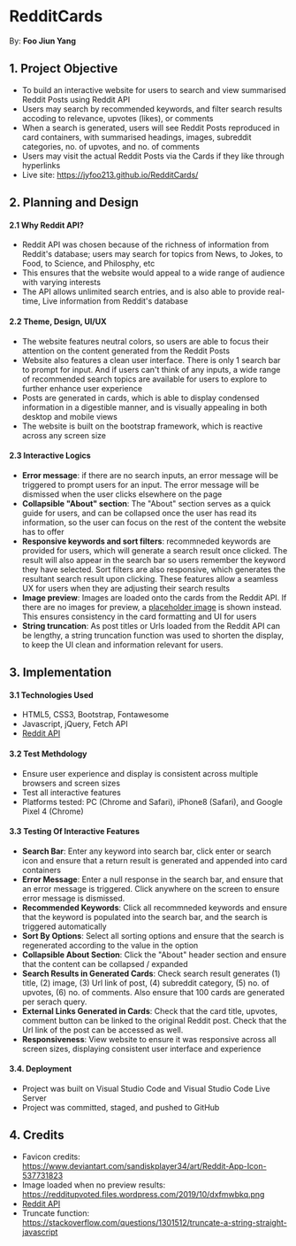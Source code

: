 # RedditCards
By: **Foo Jiun Yang**

## 1. Project Objective

- To build an interactive website for users to search and view summarised Reddit Posts using Reddit API
- Users may search by recommended keywords, and filter search results accoding to relevance, upvotes (likes), or comments
- When a search is generated, users will see Reddit Posts reproduced in card containers, with summarised headings, images, subreddit categories, no. of upvotes, and no. of comments
- Users may visit the actual Reddit Posts via the Cards if they like through hyperlinks
- Live site: https://jyfoo213.github.io/RedditCards/

## 2. Planning and Design
#### 2.1 Why Reddit API?

- Reddit API was chosen because of the richness of information from Reddit's database; users may search for topics from News, to Jokes, to Food, to Science, and Philosphy, etc
- This ensures that the website would appeal to a wide range of audience with varying interests
- The API allows unlimited search entries, and is also able to provide real-time, Live information from Reddit's database

#### 2.2 Theme, Design, UI/UX
- The website features neutral colors, so users are able to focus their attention on the content generated from the Reddit Posts
- Website also features a clean user interface. There is only 1 search bar to prompt for input. And if users can't think of any inputs, a wide range of recommended search topics are available for users to explore to further enhance user experience
- Posts are generated in cards, which is able to display condensed information in a digestible manner, and is visually appealing in both desktop and mobile views
- The website is built on the bootstrap framework, which is reactive across any screen size

#### 2.3 Interactive Logics
- **Error message**: if there are no search inputs, an error message will be triggered to prompt users for an input. The error message will be dismissed when the user clicks elsewhere on the page
- **Collapsible "About" section**: The "About" section serves as a quick guide for users, and can be collapsed once the user has read its information, so the user can focus on the rest of the content the website has to offer
- **Responsive keywords and sort filters**: recommneded keywords are provided for users, which will generate a search result once clicked. The result will also appear in the search bar so users remember the keyword they have selected. Sort filters are also responsive, which generates the resultant search result upon clicking. These features allow a seamless UX for users when they are adjusting their search results
- **Image preview**: Images are loaded onto the cards from the Reddit API. If there are no images for preview, a [placeholder image](https://redditupvoted.files.wordpress.com/2019/10/dxfmwbkq.png)  is shown instead. This ensures consistency in the card formatting and UI for users
- **String truncation**: As post titles or Urls loaded from the Reddit API can be lengthy, a string truncation function was used to shorten the display, to keep the UI clean and information relevant for users. 

## 3. Implementation 
#### 3.1 Technologies Used
- HTML5, CSS3, Bootstrap, Fontawesome
- Javascript, jQuery, Fetch API
- [Reddit API](https://www.reddit.com/dev/api/)

#### 3.2 Test Methdology
- Ensure user experience and display is consistent across multiple browsers and screen sizes
- Test all interactive features
- Platforms tested: PC (Chrome and Safari), iPhone8 (Safari), and Google Pixel 4 (Chrome)

#### 3.3 Testing Of Interactive Features
- **Search Bar**: Enter any keyword into search bar, click enter or search icon and ensure that a return result is generated and appended into card containers
- **Error Message**: Enter a null response in the search bar, and ensure that an error message is triggered. Click anywhere on the screen to ensure error message is dismissed.
- **Recommended Keywords**: Click all recommneded keywords and ensure that the keyword is populated into the search bar, and the search is triggered automatically
- **Sort By Options**: Select all sorting options and ensure that the search is regenerated according to the value in the option
- **Collapsible About Section**: Click the "About" header section and ensure that the content can be collapsed / expanded
- **Search Results in Generated Cards**: Check search result generates (1) title, (2) image, (3) Url link of post, (4) subreddit category, (5) no. of upvotes, (6) no. of comments. Also ensure that 100 cards are generated per serach query.
- **External Links Generated in Cards**: Check that the card title, upvotes, comment button can be linked to the original Reddit post. Check that the Url link of the post can be accessed as well. 
- **Responsiveness**: View website to ensure it was responsive across all screen sizes, displaying consistent user interface and experience

#### 3.4. Deployment
-	Project was built on Visual Studio Code and Visual Studio Code Live Server
-	Project was committed, staged, and pushed to GitHub

## 4. Credits
- Favicon credits: https://www.deviantart.com/sandiskplayer34/art/Reddit-App-Icon-537731823
- Image loaded when no preview results: 
https://redditupvoted.files.wordpress.com/2019/10/dxfmwbkq.png
- [Reddit API](https://www.reddit.com/dev/api/)
- Truncate function:
https://stackoverflow.com/questions/1301512/truncate-a-string-straight-javascript